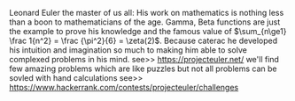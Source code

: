 Leonard Euler the master of us all: His work on mathematics is nothing less than a boon to mathematicians of the age. Gamma, Beta functions are just the example to prove his knowledge and the famous value of $\sum_{n\ge1} \frac 1{n^2} = \frac {\pi^2}{6} = \zeta(2)$. Because caterac he developed his intuition and imagination so much to making him able to solve complexed problems in his mind.
see>> https://projecteuler.net/ we'll find few amazing problems which are like puzzles but not all problems can be sovled with hand calculations 
see>> https://www.hackerrank.com/contests/projecteuler/challenges
